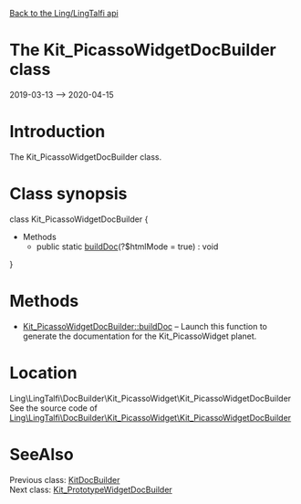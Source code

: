 [Back to the Ling/LingTalfi api](https://github.com/lingtalfi/LingTalfi/blob/master/doc/api/Ling/LingTalfi.md)



The Kit_PicassoWidgetDocBuilder class
================
2019-03-13 --> 2020-04-15






Introduction
============

The Kit_PicassoWidgetDocBuilder class.



Class synopsis
==============


class <span class="pl-k">Kit_PicassoWidgetDocBuilder</span>  {

- Methods
    - public static [buildDoc](https://github.com/lingtalfi/LingTalfi/blob/master/doc/api/Ling/LingTalfi/DocBuilder/Kit_PicassoWidget/Kit_PicassoWidgetDocBuilder/buildDoc.md)(?$htmlMode = true) : void

}






Methods
==============

- [Kit_PicassoWidgetDocBuilder::buildDoc](https://github.com/lingtalfi/LingTalfi/blob/master/doc/api/Ling/LingTalfi/DocBuilder/Kit_PicassoWidget/Kit_PicassoWidgetDocBuilder/buildDoc.md) &ndash; Launch this function to generate the documentation for the Kit_PicassoWidget planet.





Location
=============
Ling\LingTalfi\DocBuilder\Kit_PicassoWidget\Kit_PicassoWidgetDocBuilder<br>
See the source code of [Ling\LingTalfi\DocBuilder\Kit_PicassoWidget\Kit_PicassoWidgetDocBuilder](https://github.com/lingtalfi/LingTalfi/blob/master/DocBuilder/Kit_PicassoWidget/Kit_PicassoWidgetDocBuilder.php)



SeeAlso
==============
Previous class: [KitDocBuilder](https://github.com/lingtalfi/LingTalfi/blob/master/doc/api/Ling/LingTalfi/DocBuilder/Kit/KitDocBuilder.md)<br>Next class: [Kit_PrototypeWidgetDocBuilder](https://github.com/lingtalfi/LingTalfi/blob/master/doc/api/Ling/LingTalfi/DocBuilder/Kit_PrototypeWidget/Kit_PrototypeWidgetDocBuilder.md)<br>
